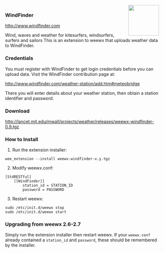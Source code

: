 <img src='https://cdn.windfinder.com/prod/images/favicons/mstile-144x144.af7269d8.png' width='100' align='right'/>

### WindFinder

http://www.windfinder.com

Wind, waves and weather for kitesurfers, windsurfers, surfers and sailors
This is an extension to weewx that uploads weather data to WindFinder.

### Credentials

You must register with WindFinder to get login credentials before you can upload data.  Visit the WindFinder contribution page at:

http://www.windfinder.com/weather-station/add.htm#meteobridge

There you will enter details about your weather station, then obtain a station identifier and password.

### Download

http://lancet.mit.edu/mwall/projects/weather/releases/weewx-windfinder-0.9.tgz

### How to Install

1.  Run the extension installer:

```
wee_extension --install weewx-windfinder-x.y.tgz
```
2.  Modify weewx.conf:

```
[StdRESTful]
    [[WindFinder]]
        station_id = STATION_ID
        password = PASSWORD
```

3.  Restart weewx:

```
sudo /etc/init.d/weewx stop
sudo /etc/init.d/weewx start
```

### Upgrading from weewx 2.6-2.7

Simply run the extension installer then restart weewx.  If your `weewx.conf` already contained a `station_id` and `password`, these should be remembered by the installer.